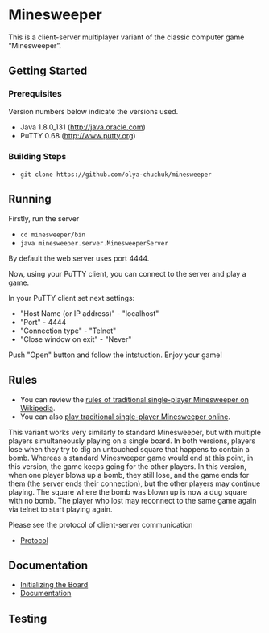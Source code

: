# Minesweeper

This is a client-server multiplayer variant of the classic computer game “Minesweeper”.

## Getting Started

### Prerequisites

Version numbers below indicate the versions used.

 * Java 1.8.0_131 (http://java.oracle.com)
 * PuTTY 0.68 (http://www.putty.org)
 
### Building Steps

 * ```git clone https://github.com/olya-chuchuk/minesweeper```
 
## Running

Firstly, run the server

 * ```cd minesweeper/bin```
 * ```java minesweeper.server.MinesweeperServer```
 
 By default the web server uses port 4444.
 
 Now, using your PuTTY client, you can connect to the server and play a game. 
 
 In your PuTTY client set next settings:

  * "Host Name (or IP address)" - "localhost"
  * "Port" - 4444
  * "Connection type" - "Telnet"
  * "Close window on exit" - "Never"
  
 Push "Open" button and follow the intstuction. Enjoy your game!
 
## Rules

 * You can review the [rules of traditional single-player Minesweeper on Wikipedia](https://en.wikipedia.org/wiki/Minesweeper_(video_game)).
 * You can also [play traditional single-player Minesweeper online](http://minesweeperonline.com/).
 
This variant works very similarly to standard Minesweeper, but with multiple players simultaneously playing on a single board. In both versions, players lose when they try to dig an untouched square that happens to contain a bomb. Whereas a standard Minesweeper game would end at this point, in this version, the game keeps going for the other players. In this version, when one player blows up a bomb, they still lose, and the game ends for them (the server ends their connection), but the other players may continue playing. The square where the bomb was blown up is now a dug square with no bomb. The player who lost may reconnect to the same game again via telnet to start playing again.

Please see the protocol of client-server communication
 * [Protocol](https://github.com/olya-chuchuk/minesweeper/blob/master/protocol.md)

## Documentation

  * [Initializing the Board](https://github.com/olya-chuchuk/minesweeper/blob/master/initialize_board.md)
  * [Documentation](http://htmlpreview.github.io/?https://github.com/olya-chuchuk/minesweeper/blob/master/docs/index.html)
  
## Testing
